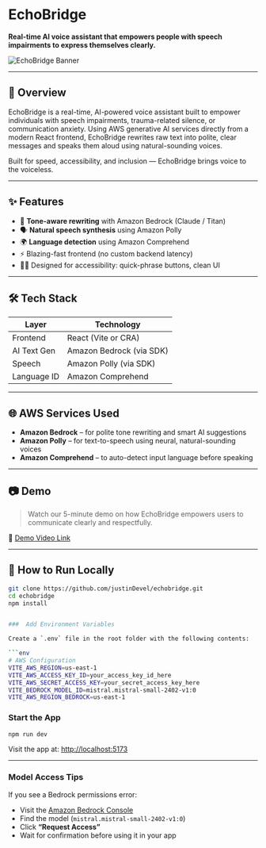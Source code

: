 # EchoBridge

**Real-time AI voice assistant that empowers people with speech impairments to express themselves clearly.**

![EchoBridge Banner](https://your-image-link-if-any.png)

---

## 🚀 Overview

EchoBridge is a real-time, AI-powered voice assistant built to empower individuals with speech impairments, trauma-related silence, or communication anxiety. Using AWS generative AI services directly from a modern React frontend, EchoBridge rewrites raw text into polite, clear messages and speaks them aloud using natural-sounding voices.

Built for speed, accessibility, and inclusion — EchoBridge brings voice to the voiceless.

---

## ✨ Features

- 🧠 **Tone-aware rewriting** with Amazon Bedrock (Claude / Titan)
- 🗣️ **Natural speech synthesis** using Amazon Polly
- 🌍 **Language detection** using Amazon Comprehend
- ⚡️ Blazing-fast frontend (no custom backend latency)
- 🧑‍🦽 Designed for accessibility: quick-phrase buttons, clean UI

---

## 🛠️ Tech Stack

| Layer        | Technology                     |
|--------------|--------------------------------|
| Frontend     | React (Vite or CRA)            |
| AI Text Gen  | Amazon Bedrock (via SDK)       |
| Speech       | Amazon Polly (via SDK)         |
| Language ID  | Amazon Comprehend              |


---

## 🌐 AWS Services Used

- **Amazon Bedrock** – for polite tone rewriting and smart AI suggestions
- **Amazon Polly** – for text-to-speech using neural, natural-sounding voices
- **Amazon Comprehend** – to auto-detect input language before speaking

---

## 📷 Demo

> Watch our 5-minute demo on how EchoBridge empowers users to communicate clearly and respectfully.

🎥 [Demo Video Link](https://your-demo-link.com)

---

## 🧪 How to Run Locally

```bash
git clone https://github.com/justinDevel/echobridge.git
cd echobridge
npm install


###  Add Environment Variables

Create a `.env` file in the root folder with the following contents:

```env
# AWS Configuration
VITE_AWS_REGION=us-east-1
VITE_AWS_ACCESS_KEY_ID=your_access_key_id_here
VITE_AWS_SECRET_ACCESS_KEY=your_secret_access_key_here
VITE_BEDROCK_MODEL_ID=mistral.mistral-small-2402-v1:0
VITE_AWS_REGION_BEDROCK=us-east-1


```


###  Start the App

```bash
npm run dev
```

Visit the app at: [http://localhost:5173](http://localhost:5173)

---

###  Model Access Tips

If you see a Bedrock permissions error:

* Visit the [Amazon Bedrock Console](https://us-east-1.console.aws.amazon.com/bedrock/home)
* Find the model (`mistral.mistral-small-2402-v1:0`)
* Click **“Request Access”**
* Wait for confirmation before using it in your app


